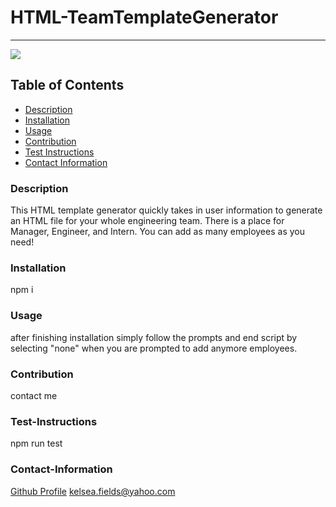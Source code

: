 # HTML-TeamTemplateGenerator

---

<a href="https://img.shields.io/badge/License-MIT-brightgreen"><img src="https://img.shields.io/badge/License-MIT-brightgreen"></a>

## Table of Contents

- [Description](#description)
- [Installation](#installation)
- [Usage](#usage)
- [Contribution](#contribution)
- [Test Instructions](#test-instructions)
- [Contact Information](#contact-information)

### Description

This HTML template generator quickly takes in user information to generate an HTML file for your whole engineering team. There is a place for Manager, Engineer, and Intern. You can add as many employees as you need!

### Installation

npm i

### Usage

after finishing installation simply follow the prompts and end script by selecting "none" when you are prompted to add anymore employees.

### Contribution

contact me

### Test-Instructions

npm run test

### Contact-Information

[Github Profile](https://github.com/Kfields91)
kelsea.fields@yahoo.com
